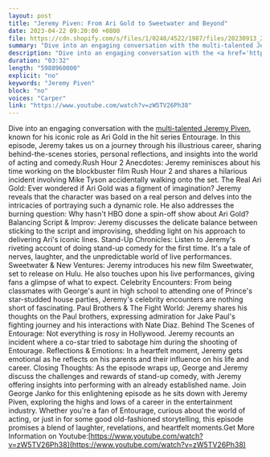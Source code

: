 ```yaml
---
layout: post
title: "Jeremy Piven: From Ari Gold to Sweetwater and Beyond"
date: 2023-04-22 09:20:00 +0800
file: https://cdn.shopify.com/s/files/1/0248/4522/1987/files/20230913_2.mp3?v=1694567606
summary: "Dive into an engaging conversation with the multi-talented Jeremy Piven, known for his iconic role as Ari Gold in the hit series Entourage. In this episode, Jeremy takes us on a journey through his illustrious career, sharing behind-the-scenes stories, personal reflections, and insights into the world of acting and comedy.Rush Hour 2 Anecdotes: Jeremy reminisces about his time working on the blockbuster film Rush Hour 2 and shares a hilarious incident involving Mike Tyson accidentally walking onto the set. The Real Ari Gold: Ever wondered if Ari Gold was a figment of imagination? Jeremy reveals that the character was based on a real person and delves into the intricacies of portraying such a dynamic role. He also addresses the burning question: Why hasn't HBO done a spin-off show about Ari Gold? Balancing Script & Improv: Jeremy discusses the delicate balance between sticking to the script and improvising, shedding light on his approach to delivering Ari's iconic lines. Stand-Up Chronicles: Listen to Jeremy's riveting account of doing stand-up comedy for the first time. It's a tale of nerves, laughter, and the unpredictable world of live performances. Sweetwater & New Ventures: Jeremy introduces his new film Sweetwater, set to release on Hulu. He also touches upon his live performances, giving fans a glimpse of what to expect. Celebrity Encounters: From being classmates with George's aunt in high school to attending one of Prince's star-studded house parties, Jeremy's celebrity encounters are nothing short of fascinating. Paul Brothers & The Fight World: Jeremy shares his thoughts on the Paul brothers, expressing admiration for Jake Paul's fighting journey and his interactions with Nate Diaz. Behind The Scenes of Entourage: Not everything is rosy in Hollywood. Jeremy recounts an incident where a co-star tried to sabotage him during the shooting of Entourage. Reflections & Emotions: In a heartfelt moment, Jeremy gets emotional as he reflects on his parents and their influence on his life and career. Closing Thoughts: As the episode wraps up, George and Jeremy discuss the challenges and rewards of stand-up comedy, with Jeremy offering insights into performing with an already established name. Join George Janko for this enlightening episode as he sits down with Jeremy Piven, exploring the highs and lows of a career in the entertainment industry. Whether you're a fan of Entourage, curious about the world of acting, or just in for some good old-fashioned storytelling, this episode promises a blend of laughter, revelations, and heartfelt moments."
description: "Dive into an engaging conversation with the <a href='https://www.youtube.com/watch?v=zW5TV26Ph38'>multi-talented Jeremy Piven</a>, known for his iconic role as Ari Gold in the hit series Entourage. In this episode, Jeremy takes us on a journey through his illustrious career, sharing behind-the-scenes stories, personal reflections, and insights into the world of acting and comedy.Rush Hour 2 Anecdotes: Jeremy reminisces about his time working on the blockbuster film Rush Hour 2 and shares a hilarious incident involving Mike Tyson accidentally walking onto the set. The Real Ari Gold: Ever wondered if Ari Gold was a figment of imagination? Jeremy reveals that the character was based on a real person and delves into the intricacies of portraying such a dynamic role. He also addresses the burning question: Why hasn't HBO done a spin-off show about Ari Gold? Balancing Script & Improv: Jeremy discusses the delicate balance between sticking to the script and improvising, shedding light on his approach to delivering Ari's iconic lines. Stand-Up Chronicles: Listen to Jeremy's riveting account of doing stand-up comedy for the first time. It's a tale of nerves, laughter, and the unpredictable world of live performances. Sweetwater & New Ventures: Jeremy introduces his new film Sweetwater, set to release on Hulu. He also touches upon his live performances, giving fans a glimpse of what to expect. Celebrity Encounters: From being classmates with George's aunt in high school to attending one of Prince's star-studded house parties, Jeremy's celebrity encounters are nothing short of fascinating. Paul Brothers & The Fight World: Jeremy shares his thoughts on the Paul brothers, expressing admiration for Jake Paul's fighting journey and his interactions with Nate Diaz. Behind The Scenes of Entourage: Not everything is rosy in Hollywood. Jeremy recounts an incident where a co-star tried to sabotage him during the shooting of Entourage. Reflections & Emotions: In a heartfelt moment, Jeremy gets emotional as he reflects on his parents and their influence on his life and career. Closing Thoughts: As the episode wraps up, George and Jeremy discuss the challenges and rewards of stand-up comedy, with Jeremy offering insights into performing with an already established name. Join George Janko for this enlightening episode as he sits down with Jeremy Piven, exploring the highs and lows of a career in the entertainment industry. Whether you're a fan of Entourage, curious about the world of acting, or just in for some good old-fashioned storytelling, this episode promises a blend of laughter, revelations, and heartfelt moments.Get More Information on Youtube:<a href='https://www.youtube.com/watch?v=zW5TV26Ph38'>https://www.youtube.com/watch?v=zW5TV26Ph38</a> "
duration: "03:32"
length: "5988960000"
explicit: "no"
keywords: "Jeremy Piven"
block: "no"
voices: "Carper"
link: "https://www.youtube.com/watch?v=zW5TV26Ph38"
---
```


Dive into an engaging conversation with the [multi-talented Jeremy Piven](https://www.youtube.com/watch?v=zW5TV26Ph38), known for his iconic role as Ari Gold in the hit series Entourage. In this episode, Jeremy takes us on a journey through his illustrious career, sharing behind-the-scenes stories, personal reflections, and insights into the world of acting and comedy.Rush Hour 2 Anecdotes: Jeremy reminisces about his time working on the blockbuster film Rush Hour 2 and shares a hilarious incident involving Mike Tyson accidentally walking onto the set. The Real Ari Gold: Ever wondered if Ari Gold was a figment of imagination? Jeremy reveals that the character was based on a real person and delves into the intricacies of portraying such a dynamic role. He also addresses the burning question: Why hasn't HBO done a spin-off show about Ari Gold? Balancing Script & Improv: Jeremy discusses the delicate balance between sticking to the script and improvising, shedding light on his approach to delivering Ari's iconic lines. Stand-Up Chronicles: Listen to Jeremy's riveting account of doing stand-up comedy for the first time. It's a tale of nerves, laughter, and the unpredictable world of live performances. Sweetwater & New Ventures: Jeremy introduces his new film Sweetwater, set to release on Hulu. He also touches upon his live performances, giving fans a glimpse of what to expect. Celebrity Encounters: From being classmates with George's aunt in high school to attending one of Prince's star-studded house parties, Jeremy's celebrity encounters are nothing short of fascinating. Paul Brothers & The Fight World: Jeremy shares his thoughts on the Paul brothers, expressing admiration for Jake Paul's fighting journey and his interactions with Nate Diaz. Behind The Scenes of Entourage: Not everything is rosy in Hollywood. Jeremy recounts an incident where a co-star tried to sabotage him during the shooting of Entourage. Reflections & Emotions: In a heartfelt moment, Jeremy gets emotional as he reflects on his parents and their influence on his life and career. Closing Thoughts: As the episode wraps up, George and Jeremy discuss the challenges and rewards of stand-up comedy, with Jeremy offering insights into performing with an already established name. Join George Janko for this enlightening episode as he sits down with Jeremy Piven, exploring the highs and lows of a career in the entertainment industry. Whether you're a fan of Entourage, curious about the world of acting, or just in for some good old-fashioned storytelling, this episode promises a blend of laughter, revelations, and heartfelt moments.Get More Information on Youtube:[https://www.youtube.com/watch?v=zW5TV26Ph38](https://www.youtube.com/watch?v=zW5TV26Ph38)
